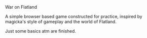 War on Flatland

A simple browser based game constructed for practice, inspired by magicka's style of gameplay and the world of Flatland. 
 
 
Just some basics atm are finished. 

